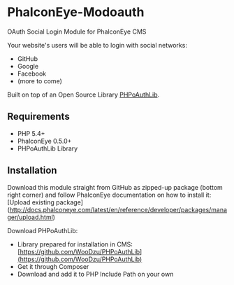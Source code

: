 PhalconEye-Modoauth
===================

OAuth Social Login Module for PhalconEye CMS

Your website's users will be able to login with social networks:

* GitHub
* Google
* Facebook
* (more to come)

Built on top of an Open Source Library [PHPoAuthLib](https://github.com/Lusitanian/PHPoAuthLib).

Requirements
------------

* PHP 5.4+
* PhalconEye 0.5.0+
* PHPoAuthLib Library

Installation
------------

Download this module straight from GitHub as zipped-up package (bottom right corner) and follow PhalconEye documentation on
how to install it: [Upload existing package] (http://docs.phalconeye.com/latest/en/reference/developer/packages/manager/upload.html)

Download PHPoAuthLib:

* Library prepared for installation in CMS: [https://github.com/WooDzu/PHPoAuthLib](https://github.com/WooDzu/PHPoAuthLib)
* Get it through Composer
* Download and add it to PHP Include Path on your own
